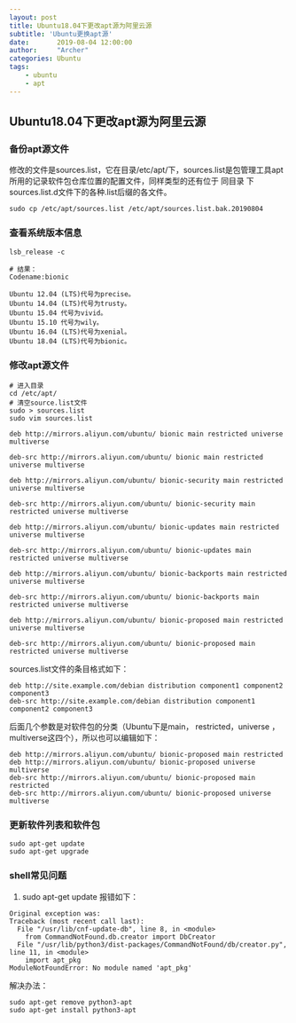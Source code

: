 ```yaml
---
layout: post
title: Ubuntu18.04下更改apt源为阿里云源
subtitle: 'Ubuntu更换apt源'
date:       2019-08-04 12:00:00
author:     "Archer"
categories: Ubuntu
tags:
    - ubuntu
    - apt
---
```


## Ubuntu18.04下更改apt源为阿里云源

### 备份apt源文件

修改的文件是sources.list，它在目录/etc/apt/下，sources.list是包管理工具apt所用的记录软件包仓库位置的配置文件，同样类型的还有位于 同目录
下sources.list.d文件下的各种.list后缀的各文件。

```shell
sudo cp /etc/apt/sources.list /etc/apt/sources.list.bak.20190804
```

### 查看系统版本信息

```shell
lsb_release -c
```

```shell
# 结果：
Codename:bionic
```

```text
Ubuntu 12.04 (LTS)代号为precise。
Ubuntu 14.04 (LTS)代号为trusty。
Ubuntu 15.04 代号为vivid。
Ubuntu 15.10 代号为wily。
Ubuntu 16.04 (LTS)代号为xenial。
Ubuntu 18.04 (LTS)代号为bionic。
```

### 修改apt源文件

```shell
# 进入目录
cd /etc/apt/
# 清空source.list文件
sudo > sources.list
sudo vim sources.list
```

```shell
deb http://mirrors.aliyun.com/ubuntu/ bionic main restricted universe multiverse

deb-src http://mirrors.aliyun.com/ubuntu/ bionic main restricted universe multiverse

deb http://mirrors.aliyun.com/ubuntu/ bionic-security main restricted universe multiverse

deb-src http://mirrors.aliyun.com/ubuntu/ bionic-security main restricted universe multiverse

deb http://mirrors.aliyun.com/ubuntu/ bionic-updates main restricted universe multiverse

deb-src http://mirrors.aliyun.com/ubuntu/ bionic-updates main restricted universe multiverse

deb http://mirrors.aliyun.com/ubuntu/ bionic-backports main restricted universe multiverse

deb-src http://mirrors.aliyun.com/ubuntu/ bionic-backports main restricted universe multiverse

deb http://mirrors.aliyun.com/ubuntu/ bionic-proposed main restricted universe multiverse

deb-src http://mirrors.aliyun.com/ubuntu/ bionic-proposed main restricted universe multiverse
```

sources.list文件的条目格式如下：

```shell
deb http://site.example.com/debian distribution component1 component2 component3
deb-src http://site.example.com/debian distribution component1 component2 component3
```

后面几个参数是对软件包的分类（Ubuntu下是main， restricted，universe ，multiverse这四个），所以也可以编辑如下：

```shell
deb http://mirrors.aliyun.com/ubuntu/ bionic-proposed main restricted
deb http://mirrors.aliyun.com/ubuntu/ bionic-proposed universe multiverse
deb-src http://mirrors.aliyun.com/ubuntu/ bionic-proposed main restricted
deb-src http://mirrors.aliyun.com/ubuntu/ bionic-proposed universe multiverse
```

### 更新软件列表和软件包

```shell
sudo apt-get update
sudo apt-get upgrade
```

### shell常见问题

1. sudo apt-get update 报错如下：

```text
Original exception was:
Traceback (most recent call last):
  File "/usr/lib/cnf-update-db", line 8, in <module>
    from CommandNotFound.db.creator import DbCreator
  File "/usr/lib/python3/dist-packages/CommandNotFound/db/creator.py", line 11, in <module>
    import apt_pkg
ModuleNotFoundError: No module named 'apt_pkg'
```

解决办法：

```shell
sudo apt-get remove python3-apt
sudo apt-get install python3-apt
```
